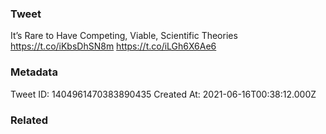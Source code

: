 ### Tweet
It’s Rare to Have Competing, Viable, Scientific Theories https://t.co/iKbsDhSN8m https://t.co/iLGh6X6Ae6

### Metadata
Tweet ID: 1404961470383890435
Created At: 2021-06-16T00:38:12.000Z

### Related

